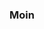 ### Moin



<!--[![Anurag's GitHub stats](https://github-readme-stats.vercel.app/api?username=Tilano-preo)](https://github.com/anuraghazra/github-readme-stats)-->
<!--
**Tilano-preo/Tilano-preo** is a ✨ _special_ ✨ repository because its `README.md` (this file) appears on your GitHub profile.

Here are some ideas to get you started:

- 🔭 I’m currently working on ...
- 🌱 I’m currently learning ...
- 👯 I’m looking to collaborate on ...
- 🤔 I’m looking for help with ...
- 💬 Ask me about ...
- 📫 How to reach me: ...
- 😄 Pronouns: ...
- ⚡ Fun fact: ...
-->
